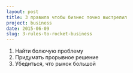 ```yaml
---
layout: post
title: 3 правила чтобы бизнес точно выстрелил
project: business
date: 2015-06-09
slug: 3-rules-to-rocket-business
---
```



1. Найти болючую проблему
2. Придумать прорывное решение
3. Убедиться, что рынок большой
